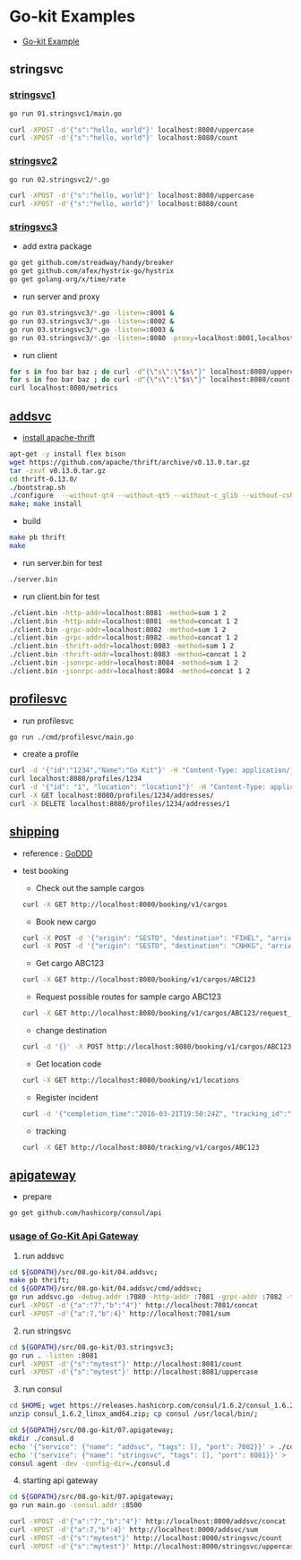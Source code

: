# Go-kit Examples

- [Go-kit Example](https://gokit.io/examples/)

## stringsvc

### [stringsvc1](https://github.com/go-kit/kit/tree/master/examples/stringsvc1)

```sh
go run 01.stringsvc1/main.go

curl -XPOST -d'{"s":"hello, world"}' localhost:8080/uppercase
curl -XPOST -d'{"s":"hello, world"}' localhost:8080/count
```

### [stringsvc2](https://github.com/go-kit/kit/tree/master/examples/stringsvc2)

```sh
go run 02.stringsvc2/*.go

curl -XPOST -d'{"s":"hello, world"}' localhost:8080/uppercase
curl -XPOST -d'{"s":"hello, world"}' localhost:8080/count
```

### [stringsvc3](https://github.com/go-kit/kit/tree/master/examples/stringsvc3)

- add extra package

```sh
go get github.com/streadway/handy/breaker
go get github.com/afex/hystrix-go/hystrix
go get golang.org/x/time/rate
```

- run server and proxy

```sh
go run 03.stringsvc3/*.go -listen=:8001 &
go run 03.stringsvc3/*.go -listen=:8002 &
go run 03.stringsvc3/*.go -listen=:8003 &
go run 03.stringsvc3/*.go -listen=:8080 -proxy=localhost:8001,localhost:8002,localhost:8003
```

- run client

```sh
for s in foo bar baz ; do curl -d"{\"s\":\"$s\"}" localhost:8080/uppercase ; done
for s in foo bar baz ; do curl -d"{\"s\":\"$s\"}" localhost:8080/count ; done
curl localhost:8080/metrics
```

## [addsvc](https://github.com/go-kit/kit/tree/master/examples/addsvc)

- [install apache-thrift](https://thrift.apache.org/)

```sh
apt-get -y install flex bison
wget https://github.com/apache/thrift/archive/v0.13.0.tar.gz
tar -zxvf v0.13.0.tar.gz
cd thrift-0.13.0/
./bootstrap.sh
./configure  --without-qt4 --without-qt5 --without-c_glib --without-csharp --without-java --without-erlang --without-nodejs --without-lua --without-python --without-perl --without-php --without-php_extension --without-dart --without-ruby --without-haskell --without-rs --without-cl --without-haxe --without-dotnetcore --without-d
make; make install
```

- build

```sh
make pb thrift
make
```

- run server.bin for test

```sh
./server.bin 
```

- run client.bin for test

```sh
./client.bin -http-addr=localhost:8081 -method=sum 1 2
./client.bin -http-addr=localhost:8081 -method=concat 1 2
./client.bin -grpc-addr=localhost:8082 -method=sum 1 2
./client.bin -grpc-addr=localhost:8082 -method=concat 1 2
./client.bin -thrift-addr=localhost:8083 -method=sum 1 2
./client.bin -thrift-addr=localhost:8083 -method=concat 1 2
./client.bin -jsonrpc-addr=localhost:8084 -method=sum 1 2
./client.bin -jsonrpc-addr=localhost:8084 -method=concat 1 2
```

## [profilesvc](https://github.com/go-kit/kit/tree/master/examples/profilesvc)

- run profilesvc

```sh
go run ./cmd/profilesvc/main.go
```

- create a profile

```sh
curl -d '{"id":"1234","Name":"Go Kit"}' -H "Content-Type: application/json" -X POST http://localhost:8080/profiles/
curl localhost:8080/profiles/1234
curl -d '{"id": "1", "location": "location1"}' -H "Content-Type: application/json" -X POST http://localhost:8080/profiles/1234/addresses/
curl -X GET localhost:8080/profiles/1234/addresses/
curl -X DELETE localhost:8080/profiles/1234/addresses/1
```

## [shipping](https://github.com/go-kit/kit/tree/master/examples/shipping)
- reference : [GoDDD](https://github.com/marcusolsson/goddd)
- test booking
  - Check out the sample cargos
  ```sh
  curl -X GET http://localhost:8080/booking/v1/cargos
  ```

  - Book new cargo
  ```sh
  curl -X POST -d '{"origin": "SESTO", "destination": "FIHEL", "arrival_deadline": "2016-03-21T19:50:24Z"}' -H "Content-Type: application/json" http://localhost:8080/booking/v1/cargos 
  curl -X POST -d '{"origin": "SESTO", "destination": "CNHKG", "arrival_deadline": "2021-01-19T09:28:00Z"}' -H "Content-Type: application/json" http://localhost:8080/booking/v1/cargos
  ```

  - Get cargo ABC123
  ```sh
  curl -X GET http://localhost:8080/booking/v1/cargos/ABC123
  ```

  - Request possible routes for sample cargo ABC123
  ```sh
  curl -X GET http://localhost:8080/booking/v1/cargos/ABC123/request_routes
  ```

  - change destination
  ```sh
  curl -d '{}' -X POST http://localhost:8080/booking/v1/cargos/ABC123/change_destination
  ```

  - Get location code
  ```sh
  curl -X GET http://localhost:8080/booking/v1/locations
  ```

  - Register incident
  ```sh
  curl -d '{"completion_time":"2016-03-21T19:50:24Z", "tracking_id":"ABC123", "voyage":"V100", "location":"SESTO", "event_type":"Receive"}' -X POST http://localhost:8080/handling/v1/incidents
  ```

  - tracking
  ```sh
  curl -X GET http://localhost:8080/tracking/v1/cargos/ABC123
  ```

## [apigateway](https://github.com/go-kit/kit/tree/master/examples/apigateway)

- prepare
```sh
go get github.com/hashicorp/consul/api
```

### [usage of Go-Kit Api Gateway](https://medium.com/@jwenz723/go-kit-api-gateway-4bee401e77a2)

1) run addsvc
```sh
cd ${GOPATH}/src/08.go-kit/04.addsvc;
make pb thrift;
cd ${GOPATH}/src/08.go-kit/04.addsvc/cmd/addsvc;
go run addsvc.go -debug.addr :7080 -http-addr :7081 -grpc-addr :7082 -thrift-addr :7083 -jsonrpc-addr :7084
curl -XPOST -d'{"a":"7","b":"4"}' http://localhost:7081/concat
curl -XPOST -d'{"a":7,"b":4}' http://localhost:7081/sum
```

2) run stringsvc
```sh
cd ${GOPATH}/src/08.go-kit/03.stringsvc3;
go run . -listen :8081
curl -XPOST -d'{"s":"mytest"}' http://localhost:8081/count
curl -XPOST -d'{"s":"mytest"}' http://localhost:8081/uppercase
```

3) run consul
```sh
cd $HOME; wget https://releases.hashicorp.com/consul/1.6.2/consul_1.6.2_linux_amd64.zip;
unzip consul_1.6.2_linux_amd64.zip; cp consul /usr/local/bin/;

cd ${GOPATH}/src/08.go-kit/07.apigateway;
mkdir ./consul.d
echo '{"service": {"name": "addsvc", "tags": [], "port": 7082}}' > ./consul.d/addsvc.json
echo '{"service": {"name": "stringsvc", "tags": [], "port": 8081}}' > ./consul.d/stringsvc.json
consul agent -dev -config-dir=./consul.d
```

4) starting api gateway
```sh
cd ${GOPATH}/src/08.go-kit/07.apigateway;
go run main.go -consul.addr :8500

curl -XPOST -d'{"a":"7","b":"4"}' http://localhost:8000/addsvc/concat
curl -XPOST -d'{"a":7,"b":4}' http://localhost:8000/addsvc/sum
curl -XPOST -d'{"s":"mytest"}' http://localhost:8000/stringsvc/count
curl -XPOST -d'{"s":"mytest"}' http://localhost:8000/stringsvc/uppercase
```
